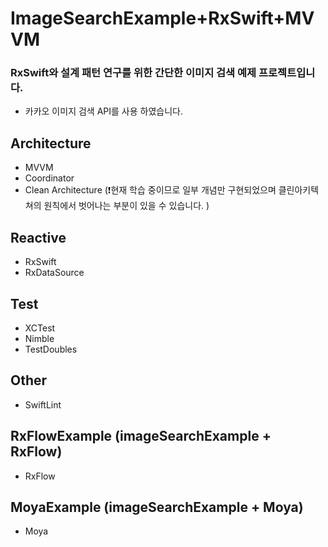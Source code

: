 
# ImageSearchExample+RxSwift+MVVM

### RxSwift와 설계 패턴 연구를 위한 간단한 이미지 검색 예제 프로젝트입니다.
- 카카오 이미지 검색 API를 사용 하였습니다.

## Architecture

- MVVM
- Coordinator
- Clean Architecture (❗️현재 학습 중이므로 일부 개념만 구현되었으며 클린아키텍쳐의 원칙에서 벗어나는 부분이 있을 수 있습니다. )

## Reactive

- RxSwift
- RxDataSource

## Test

- XCTest
- Nimble
- TestDoubles

## Other
- SwiftLint

## RxFlowExample (imageSearchExample + RxFlow)
- RxFlow

## MoyaExample (imageSearchExample + Moya)
- Moya